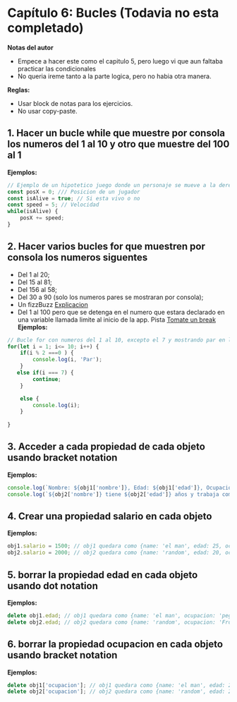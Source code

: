 # Capítulo 6: Bucles (Todavia no esta completado)

**Notas del autor**
+ Empece a hacer este como el capitulo 5, pero luego vi que aun faltaba practicar las condicionales
+ No queria ireme tanto a la parte logica, pero no habia otra manera.

**Reglas:**
- Usar block de notas para los ejercicios.
- No usar copy-paste.

## 1. Hacer un bucle while que muestre por consola los numeros del 1 al 10 y otro que muestre del 100 al 1
**Ejemplos:**
```javascript
// Ejemplo de un hipotetico juego donde un personaje se mueve a la derecha mientras este vivo
const posX = 0; /// Posicion de un jugador
const isAlive = true; // Si esta vivo o no
const speed = 5; // Velocidad
while(isAlive) {
    posX += speed;
}
```

## 2. Hacer varios bucles for que muestren por consola los numeros siguentes
+ Del 1 al 20;
+ Del 15 al 81;
+ Del 156 al 58;
+ Del 30 a 90 (solo los numeros pares se mostraran por consola);
+ Un fizzBuzz [Explicacion](http://exponentis.es/el-test-de-fizz-buzz-para-contratar-programadores)
+ Del 1 al 100 pero que se detenga en el numero que estara declarado en una variable llamada limite al inicio de la app. Pista [Tomate un break](https://desarrolloweb.com/articulos/568.php)
**Ejemplos:**
```javascript
// Bucle for con numeros del 1 al 10, excepto el 7 y mostrando par en los numeros pares
for(let i = 1; i<= 10; i++) {
    if(i % 2 ===0 ) {
        console.log(i, 'Par');
    }
   else if(i === 7) {
        continue;
    }

    else {
        console.log(i);
    }
    
}

```

## 3. Acceder a cada propiedad de cada objeto usando bracket notation

**Ejemplos:**
```javascript
console.log(`Nombre: ${obj1['nombre']}, Edad: ${obj1['edad']}, Ocupacion: ${obj1['ocupacion']}`); // Nombre: el man, Edad 25, Ocupacion: pega blo
console.log(`${obj2['nombre']} tiene ${obj2['edad']} años y trabaja como ${obj2['ocupacion']}`); // random tiene 20 años y trabaja como Frontend Developer;
```

## 4. Crear una propiedad salario en cada objeto

**Ejemplos:**
```javascript
obj1.salario = 1500; // obj1 quedara como {name: 'el man', edad: 25, ocupacion: 'pega blo', salario: 1500}
obj2.salario = 2000; // obj2 quedara como {name: 'random', edad: 20, ocupacion: 'Frontend Developer', salario: 2000};
```

## 5. borrar la propiedad edad en cada objeto usando dot notation

**Ejemplos:**
```javascript
delete obj1.edad; // obj1 quedara como {name: 'el man', ocupacion: 'pega blo'}
delete obj2.edad; // obj2 quedara como {name: 'random', ocupacion: 'Frontend Developer'};
```

## 6. borrar la propiedad ocupacion en cada objeto usando bracket notation

**Ejemplos:**
```javascript
delete obj1['ocupacion']; // obj1 quedara como {name: 'el man', edad: 25};
delete obj2['ocupacion']; // obj2 quedara como {name: 'random', edad: 20};
```
